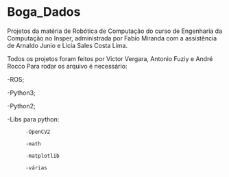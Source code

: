 # Boga_Dados

Projetos da matéria de Robótica de Computação do curso de Engenharia da Computação no Insper, administrada por Fabio Miranda com a assistência de Arnaldo Junio e Lícia Sales Costa Lima.

Todos os projetos foram feitos por Victor Vergara, Antonio Fuziy e André Rocco 
Para rodar os arquivo é necessário:

-ROS;

-Python3;

-Python2;

-Libs para python:

          -OpenCV2

          -math

          -matplotlib

          -várias
